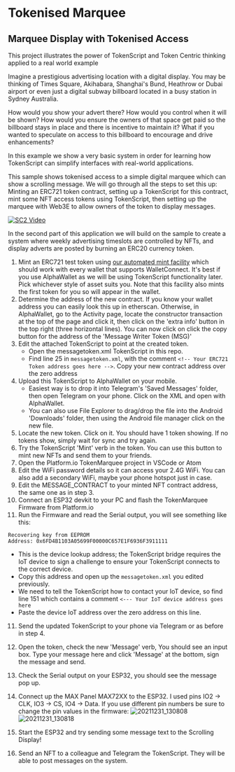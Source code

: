 # Tokenised Marquee
## Marquee Display with Tokenised Access

This project illustrates the power of TokenScript and Token Centric thinking applied to a real world example

Imagine a prestigious advertising location with a digital display. You may be thinking of Times Square, Akihabara, Shanghai's Bund, Heathrow or Dubai airport or even just a digital subway billboard located in a busy station in Sydney Australia.

How would you show your advert there? How would you control when it will be shown? How would you ensure the owners of that space get paid so the billboard stays in place and there is incentive to maintain it? What if you wanted to speculate on access to this billboard to encourage and drive enhancements?

In this example we show a very basic system in order for learning how TokenScript can simplify interfaces with real-world applications.

This sample shows tokenised access to a simple digital marquee which can show a scrolling message. We will go through all the steps to set this up: Minting an ERC721 token contract, setting up a TokenScript for this contract, mint some NFT access tokens using TokenScript, then setting up the marquee with Web3E to allow owners of the token to display messages. 

[![SC2 Video](https://user-images.githubusercontent.com/12689544/147811768-53f65be0-1c50-444d-bd62-259eb0329a5c.gif)](https://youtu.be/qcksv5Vzxfc)

In the second part of this application we will build on the sample to create a system where weekly advertising timeslots are controlled by NFTs, and display adverts are posted by burning an ERC20 currency token.

1. Mint an ERC721 test token using [our automated mint facility](https://jamessmartcell.github.io/) which should work with every wallet that supports WalletConnect. It's best if you use AlphaWallet as we will be using TokenScript functionality later. Pick whichever style of asset suits you. Note that this facility also mints the first token for you so will appear in the wallet.
2. Determine the address of the new contract. If you know your wallet address you can easily look this up in etherscan. Otherwise, in AlphaWallet, go to the Activity page, locate the constructor transaction at the top of the page and click it, then click on the 'extra info' button in the top right (three horizontal lines). You can now click on click the copy button for the address of the 'Message Writer Token (MSG)' 
3. Edit the attached TokenScript to point at the created token.
   - Open the messagetoken.xml TokenScript in this repo.
   - Find line 25 in ```messagetoken.xml```, with the comment ```<!-- Your ERC721 Token address goes here -->```. Copy your new contract address over the zero address
4. Upload this TokenScript to AlphaWallet on your mobile. 
   - Easiest way is to drop it into Telegram's 'Saved Messages' folder, then open Telegram on your phone. Click on the XML and open with AlphaWallet. 
   - You can also use File Explorer to drag/drop the file into the Android 'Downloads' folder, then using the Android file manager click on the new file.
5. Locate the new token. Click on it. You should have 1 token showing. If no tokens show, simply wait for sync and try again.
6. Try the TokenScript 'Mint' verb in the token. You can use this button to mint new NFTs and send them to your friends.
7. Open the Platform.io TokenMarquee project in VSCode or Atom
8. Edit the WiFi password details so it can access your 2.4G WiFi. You can also add a secondary WiFi, maybe your phone hotspot just in case.
9. Edit the MESSAGE_CONTRACT to your minted NFT contract address, the same one as in step 3.
10. Connect an ESP32 devkit to your PC and flash the TokenMarquee Firmware from Platform.io
11. Run the Firmware and read the Serial output, you will see something like this:

```
Recovering key from EEPROM
Address: 0x6FD4B1103A05699F00000C657E1F6936F3911111
```
   - This is the device lookup address; the TokenScript bridge requires the IoT device to sign a challenge to ensure your TokenScript connects to the correct device.
   - Copy this address and open up the ```messagetoken.xml``` you edited previously. 
   - We need to tell the TokenScript how to contact your IoT device, so find line 151 which contains a comment ```<--- Your IoT device address goes here```
   - Paste the device IoT address over the zero address on this line.

11. Send the updated TokenScript to your phone via Telegram or as before in step 4.
12. Open the token, check the new 'Message' verb, You should see an input box. Type your message here and click 'Message' at the bottom, sign the message and send.
13. Check the Serial output on your ESP32, you should see the message pop up.
14. Connect up the MAX Panel MAX72XX to the ESP32. I used pins IO2 -> CLK, IO3 -> CS, IO4 -> Data. If you use different pin numbers be sure to change the pin values in the firmware:
![20211231_130808](https://user-images.githubusercontent.com/12689544/147801471-f81f4a85-a3d1-44a6-8a69-2e46ff00588e.jpg)
![20211231_130818](https://user-images.githubusercontent.com/12689544/147801472-60174788-9216-4981-997b-6b2702a9ed0c.jpg)

15. Start the ESP32 and try sending some message text to the Scrolling Display!
16. Send an NFT to a colleague and Telegram the TokenScript. They will be able to post messages on the system.
